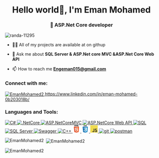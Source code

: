 <h1 align="center">Hello world👋, I'm Eman Mohamed</h1>
<h3 align="center">🌱 ASP.Net Core developer</h3>

<p align="left"> <img src="https://komarev.com/ghpvc/?username=randa-11295&label=Profile%20views&color=0e75b6&style=flat" alt="randa-11295" /> </p>


- 👨‍💻 All of my projects are available at on githup

- 💬 Ask me about **SQL Server & ASP.Net core MVC &ASP.Net Core Web API**
- 📫 How to reach me **Engeman015@gmail.com**

<h3 align="left">Connect with me:</h3>
<p align="left">
<a href="https://www.linkedin.com/in/eman-mohamed-0b203018b/" target="blank"><img align="center" 
 src="https://raw.githubusercontent.com/rahuldkjain/github-profile-readme-generator/master/src/images/icons/Social/linked-in-alt.svg"
 alt="EmanMohamed2" height="30" width="40" />  https://www.linkedin.com/in/eman-mohamed-0b203018b/ </a>
   </p>

<h3 align="left">Languages and Tools:</h3>
<p align="left"> 
  <a href="https://docs.microsoft.com/en-us/dotnet/csharp/" target="_blank" rel="noreferrer">
   <img src="https://www.avenga.com/wp-content/uploads/2020/11/C-Sharp.png" alt="C#" width="10%" height="10%"/> 
 </a>
 <a href="https://docs.microsoft.com/en-us/dotnet/" target="_blank" rel="noreferrer">
   <img src="https://upload.wikimedia.org/wikipedia/commons/thumb/e/ee/.NET_Core_Logo.svg/1200px-.NET_Core_Logo.svg.png" alt=".NetCore" width="5%" height="5%"/> 
 </a>
  <a href="https://docs.microsoft.com/en-us/aspnet/core/mvc/overview?view=aspnetcore-6.0" target="_blank" rel="noreferrer">
   <img src="https://play-lh.googleusercontent.com/GWL18cM1Ixv7pHcDnFexNTtrTt2f45q4csWGNw-WWMTU2rsbFkiCy1FErMgtfmOgfMk" alt="ASP.NetCoreMVC" width="5%" height="5%"/> 
 </a>
  <a href="https://docs.microsoft.com/en-us/aspnet/core/tutorials/first-web-api?view=aspnetcore-6.0&tabs=visual-studio" target="_blank" rel="noreferrer">
   <img src="https://dotnettrickscloud.blob.core.windows.net/uploads/CourseImages/becomeanaspnetwebapideveloper-mobile.png" alt="ASP.NetCore Web API" width="8%" height="8%"/> 
 </a>
 <a href="https://www.w3schools.com/sql/" target="_blank" rel="noreferrer">
   <img src="https://encrypted-tbn0.gstatic.com/images?q=tbn:ANd9GcSBfpfMYeDbp47ob7fg7BNDj_YvdRoSpZjGUYaHz87-vSGg1HM-yWar0cPa_Va2JNYpav0&usqp=CAU" alt="SQL" width="10%" height="10%"/> 
 </a>
 <a href="https://www.sqlservertutorial.net/" target="_blank" rel="noreferrer">
   <img src="https://www.thoughtco.com/thmb/75y7phKegDFeZJxod-ryS3kQJBk=/587x440/smart/filters:no_upscale()/kisspng-microsoft-sql-server-windows-server-2008-r2-b47d7cc742ab406d87b638c3ecd3f598.jpg" alt="SQL Server" width="5%" height="5%"/> 
 </a>
 <a href="https://swagger.io/" target="_blank" rel="noreferrer">
   <img src="https://logovtor.com/wp-content/uploads/2020/09/swagger-supported-by-smartbear-logo-vector-xs.png" alt="Swagger" width="5%" height="5%"/> 
 </a>
 <a href="https://www.w3schools.com/CPP/default.asp" target="_blank" rel="noreferrer">
   <img src="https://upload.wikimedia.org/wikipedia/commons/thumb/1/18/ISO_C%2B%2B_Logo.svg/640px-ISO_C%2B%2B_Logo.svg.png" alt="C++" width="5%" height="5%"/> 
 </a>

 <a href="https://www.w3.org/html/" target="_blank" rel="noreferrer"> 
 <img src="https://raw.githubusercontent.com/devicons/devicon/master/icons/html5/html5-original-wordmark.svg" alt="html5" width="5%" height="5%"/> 
 </a> 
 <a href="https://www.w3schools.com/css/" target="_blank" rel="noreferrer"> 
  <img src="https://raw.githubusercontent.com/devicons/devicon/master/icons/css3/css3-original-wordmark.svg" alt="css3" width="5%" height="5%"/> 
 </a>
 <a href="https://developer.mozilla.org/en-US/docs/Web/JavaScript" target="_blank" rel="noreferrer"> 
     <img src="https://raw.githubusercontent.com/devicons/devicon/master/icons/javascript/javascript-original.svg" alt="javascript"width="5%" height="5%"/> 
 </a> 
 <a href="https://git-scm.com/" target="_blank" rel="noreferrer"> 
  <img src="https://www.vectorlogo.zone/logos/git-scm/git-scm-icon.svg" alt="git"width="5%" height="5%"/> 
</a>
 <a href="https://postman.com" target="_blank" rel="noreferrer">
 <img src="https://www.vectorlogo.zone/logos/getpostman/getpostman-icon.svg" alt="postman" width="5%" height="5%"/> 
 </a>

</p>

<p>
 <img align="left" src="https://github-readme-stats.vercel.app/api/top-langs?username=EmanMohamed2&show_icons=true&locale=en&layout=compact" alt="EmanMohamed2" />
</p>

<p>&nbsp;
 <img align="center" src="https://github-readme-stats.vercel.app/api?username=EmanMohamed2&show_icons=true&locale=en" alt="EmanMohamed2" />
</p>

<p>
 <img align="center" src="https://github-readme-streak-stats.herokuapp.com/?user=EmanMohamed2&" alt="EmanMohamed2" />
</p>
